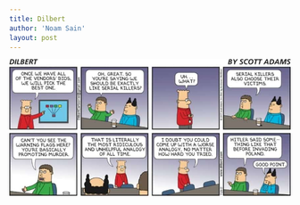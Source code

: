 ```yaml
---
title: Dilbert
author: 'Noam Sain'
layout: post
---
```


![Dilbert](/assets/2017/2017-08-dilbert.jpg "Dilbert")
